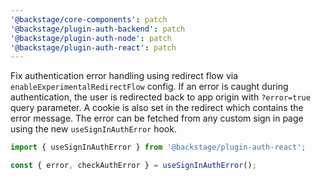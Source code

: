 ```yaml
---
'@backstage/core-components': patch
'@backstage/plugin-auth-backend': patch
'@backstage/plugin-auth-node': patch
'@backstage/plugin-auth-react': patch
---
```


Fix authentication error handling using redirect flow via `enableExperimentalRedirectFlow` config. If an error is caught during authentication, the user is redirected back to app origin with `?error=true` query parameter. A cookie is also set in the redirect which contains the error message. The error can be fetched from any custom sign in page using the new `useSignInAuthError` hook.

```ts
import { useSignInAuthError } from '@backstage/plugin-auth-react';

const { error, checkAuthError } = useSignInAuthError();
```
